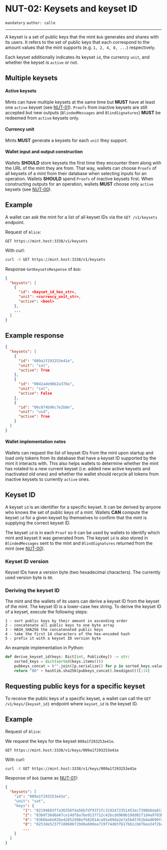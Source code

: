 NUT-02: Keysets and keyset ID
==========================

`mandatory` `author: calle`

---

A keyset is a set of public keys that the mint `Bob` generates and shares with its users. It refers to the set of public keys that each correspond to the amount values that the mint supports (e.g. `1, 2, 4, 8, ...`) respectively.

Each keyset additionally indicates its keyset `id`, the currency `unit`, and whether the keyset is `active` or not. 

## Multiple keysets

#### Active keysets
Mints can have multiple keysets at the same time but **MUST** have at least one `active` keyset (see [NUT-01][01]). `Proofs` from inactive keysets are still accepted but new outputs (`BlindedMessages` and `BlindSignatures`) **MUST** be redeemed from `active` keysets only. 

#### Currency unit
Mints **MUST** generate a keysets for each `unit` they support.

#### Wallet input and output construction

Wallets **SHOULD** store keysets the first time they encounter them along with the URL of the mint they are from. That way, wallets can choose `Proofs` of all keysets of a mint from their database when selecting inputs for an operation. Wallets **SHOULD** spend `Proofs` of inactive keysets first. When constructing outputs for an operation, wallets **MUST** choose only `active` keysets (see [NUT-00][00]).

## Example

A wallet can ask the mint for a list of all keyset IDs via the `GET /v1/keysets` endpoint. 

Request of `Alice`:

```http
GET https://mint.host:3338/v1/keysets
```

With curl:

```bash
curl -X GET https://mint.host:3338/v1/keysets
```

Response `GetKeysetsResponse` of `Bob`:

```json
{
  "keysets": [
    {
      "id": <keyset_id_hex_str>,
      "unit": <currency_unit_str>,
      "active": <bool>
    },
    ...
  ]
}
```
## Example response

```json
{
  "keysets": [
    {
      "id": "009a1f293253e41e",
      "unit": "sat",
      "active": True
    },
    {
      "id": "0042ade98b2a370a",
      "unit": "sat",
      "active": False
    },
    {
      "id": "00c074b96c7e2b0e",
      "unit": "usd",
      "active": True
    }    
  ]
}
```

#### Wallet implementation notes
Wallets can request the list of keyset IDs from the mint upon startup and load only tokens from its database that have a keyset ID supported by the mint it interacts with. This also helps wallets to determine whether the mint has rotated to a new current keyset (i.e. added new active keysets and inactivated old ones) and whether the wallet should recycle all tokens from inactive keysets to currently `active` ones.


## Keyset ID

A keyset `id` is an identifier for a specific keyset. It can be derived by anyone who knows the set of public keys of a mint. Wallets **CAN** compute the keyset `id` for a given keyset by themselves to confirm that the mint is supplying the correct keyset ID.

The keyset `id` is in each `Proof` so it can be used by wallets to identify which mint and keyset it was generated from. The keyset `id` is also stored in `BlindedMessages` sent to the mint and `BlindSignatures` returned from the mint (see [NUT-00][00]).

### Keyset ID version

Keyset IDs have a version byte (two hexadecimal characters). The currently used version byte is `00`. 

### Deriving the keyset ID

The mint and the wallets of its users can derive a keyset ID from the keyset of the mint. The keyset ID is a lower-case hex string. To derive the keyset ID of a keyset, execute the following steps:

```
1 - sort public keys by their amount in ascending order
2 - concatenate all public keys to one byte array
3 - HASH_SHA256 the concatenated public keys
4 - take the first 14 characters of the hex-encoded hash
5 - prefix it with a keyset ID version byte
```

An example implementation in Python:

```python
def derive_keyset_id(keys: Dict[int, PublicKey]) -> str:
    sorted_keys = dict(sorted(keys.items()))
    pubkeys_concat = b"".join([p.serialize() for p in sorted_keys.values()])
    return "00" + hashlib.sha256(pubkeys_concat).hexdigest()[:14]
```

## Requesting public keys for a specific keyset
To receive the public keys of a specific keyset, a wallet can call the `GET /v1/keys/{keyset_id}` endpoint where `keyset_id` is the keyset ID. 

## Example

Request of `Alice`:

We request the keys for the keyset `009a1f293253e41e`.

```http
GET https://mint.host:3338/v1/keys/009a1f293253e41e
```

With curl:

```bash
curl -X GET https://mint.host:3338/v1/keys/009a1f293253e41e
```

Response of `Bob` (same as [NUT-01][01]):

```json
{
  "keysets": [
    "id": "009a1f293253e41e",
    "unit": "sat",
    "keys": {
        "1": "02194603ffa36356f4a56b7df9371fc3192472351453ec7398b8da8117e7c3e104",
        "2": "03b0f36d6d47ce14df8a7be9137712c42bcdd960b19dd02f1d4a9703b1f31d7513",
        "4": "0366be6e026e42852498efb82014ca91e89da2e7a5bd3761bdad699fa2aec9fe09",
        "8": "0253de5237f189606f29d8a690ea719f74d65f617bb1cb6fbea34f2bc4f930016d",
        ...
    }
  ]
}
```

[00]: 00.md
[01]: 01.md
[02]: 02.md
[03]: 03.md
[04]: 04.md
[05]: 05.md
[06]: 06.md
[07]: 07.md
[08]: 08.md
[09]: 09.md
[10]: 10.md
[11]: 11.md
[12]: 12.md
[TokenV3]: https://github.com/cashuBTC/nuts/blob/main/00.md#023---v3-tokens
